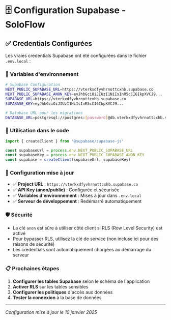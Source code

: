 # 🗄️ Configuration Supabase - SoloFlow

## ✅ Credentials Configurées

Les vraies credentials Supabase ont été configurées dans le fichier `.env.local` :

### 🔑 Variables d'environnement

```bash
# Supabase Configuration
NEXT_PUBLIC_SUPABASE_URL=https://vterkxdfyvhrnottcxhb.supabase.co
NEXT_PUBLIC_SUPABASE_ANON_KEY=eyJhbGciOiJIUzI1NiIsInR5cCI6IkpXVCJ9...
SUPABASE_URL=https://vterkxdfyvhrnottcxhb.supabase.co
SUPABASE_KEY=eyJhbGciOiJIUzI1NiIsInR5cCI6IkpXVCJ9...

# Database URL pour les migrations
DATABASE_URL=postgresql://postgres:[password]@db.vterkxdfyvhrnottcxhb.supabase.co:5432/postgres
```

### 🚀 Utilisation dans le code

```javascript
import { createClient } from '@supabase/supabase-js'

const supabaseUrl = process.env.NEXT_PUBLIC_SUPABASE_URL
const supabaseKey = process.env.NEXT_PUBLIC_SUPABASE_ANON_KEY
const supabase = createClient(supabaseUrl, supabaseKey)
```

### 🔧 Configuration mise à jour

- ✅ **Project URL** : `https://vterkxdfyvhrnottcxhb.supabase.co`
- ✅ **API Key (anon/public)** : Configurée et sécurisée
- ✅ **Variables d'environnement** : Mises à jour dans `.env.local`
- ✅ **Serveur de développement** : Redémarré automatiquement

### 🛡️ Sécurité

- La clé `anon` est sûre à utiliser côté client si RLS (Row Level Security) est activé
- Pour bypasser RLS, utilisez la clé de service (non incluse ici pour des raisons de sécurité)
- Les credentials sont automatiquement chargées au démarrage du serveur

### 📋 Prochaines étapes

1. **Configurer les tables Supabase** selon le schéma de l'application
2. **Activer RLS** sur les tables sensibles
3. **Configurer les politiques** d'accès aux données
4. **Tester la connexion** à la base de données

---

*Configuration mise à jour le 10 janvier 2025*